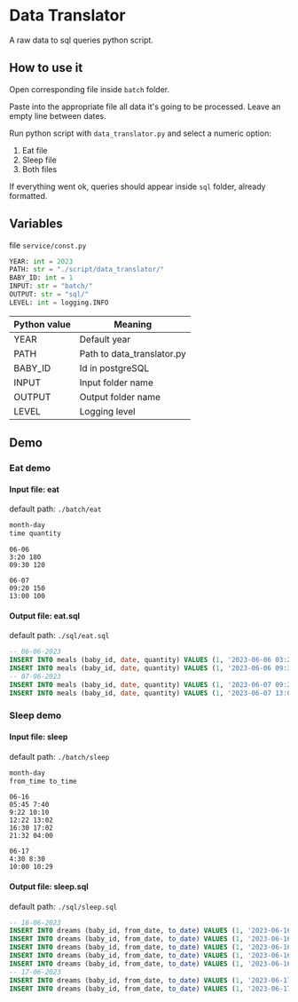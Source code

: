 # Data Translator

A raw data to sql queries python script.

## How to use it

Open corresponding file inside `batch` folder.

Paste into the appropriate file all data it's going to be processed. Leave an empty line between dates.

Run python script with `data_translator.py` and select a numeric option:

1) Eat file
2) Sleep file
3) Both files

If everything went ok, queries should appear inside `sql` folder, already formatted.

## Variables

file `service/const.py`

```python
YEAR: int = 2023
PATH: str = "./script/data_translator/"
BABY_ID: int = 1
INPUT: str = "batch/"
OUTPUT: str = "sql/"
LEVEL: int = logging.INFO
```

| Python value | Meaning                    |
| ------------ | -------------------------- |
| YEAR         | Default year               |
| PATH         | Path to data_translator.py |
| BABY_ID      | Id in postgreSQL           |
| INPUT        | Input folder name          |
| OUTPUT       | Output folder name         |
| LEVEL        | Logging level              |

## Demo

### Eat demo

#### Input file: eat

default path: `./batch/eat`

```txt
month-day
time quantity
```

```eat
06-06
3:20 180
09:30 120

06-07
09:20 150
13:00 100
```

#### Output file: eat.sql

default path: `./sql/eat.sql`

```sql
-- 06-06-2023
INSERT INTO meals (baby_id, date, quantity) VALUES (1, '2023-06-06 03:20:00', 180);
INSERT INTO meals (baby_id, date, quantity) VALUES (1, '2023-06-06 09:30:00', 120);
-- 07-06-2023
INSERT INTO meals (baby_id, date, quantity) VALUES (1, '2023-06-07 09:20:00', 150);
INSERT INTO meals (baby_id, date, quantity) VALUES (1, '2023-06-07 13:00:00', 100);
```

### Sleep demo

#### Input file: sleep

default path: `./batch/sleep`

```txt
month-day
from_time to_time
```

```sleep
06-16
05:45 7:40
9:22 10:10
12:22 13:02
16:30 17:02
21:32 04:00

06-17
4:30 8:30
10:00 10:29
```

#### Output file: sleep.sql

default path: `./sql/sleep.sql`

```sql
-- 16-06-2023
INSERT INTO dreams (baby_id, from_date, to_date) VALUES (1, '2023-06-16 05:45:00', '2023-06-16 07:40:00');
INSERT INTO dreams (baby_id, from_date, to_date) VALUES (1, '2023-06-16 09:22:00', '2023-06-16 10:10:00');
INSERT INTO dreams (baby_id, from_date, to_date) VALUES (1, '2023-06-16 12:22:00', '2023-06-16 13:02:00');
INSERT INTO dreams (baby_id, from_date, to_date) VALUES (1, '2023-06-16 16:30:00', '2023-06-16 17:02:00');
INSERT INTO dreams (baby_id, from_date, to_date) VALUES (1, '2023-06-16 21:32:00', '2023-06-17 04:00:00');
-- 17-06-2023
INSERT INTO dreams (baby_id, from_date, to_date) VALUES (1, '2023-06-17 04:30:00', '2023-06-17 08:30:00');
INSERT INTO dreams (baby_id, from_date, to_date) VALUES (1, '2023-06-17 10:00:00', '2023-06-17 10:29:00');
```
